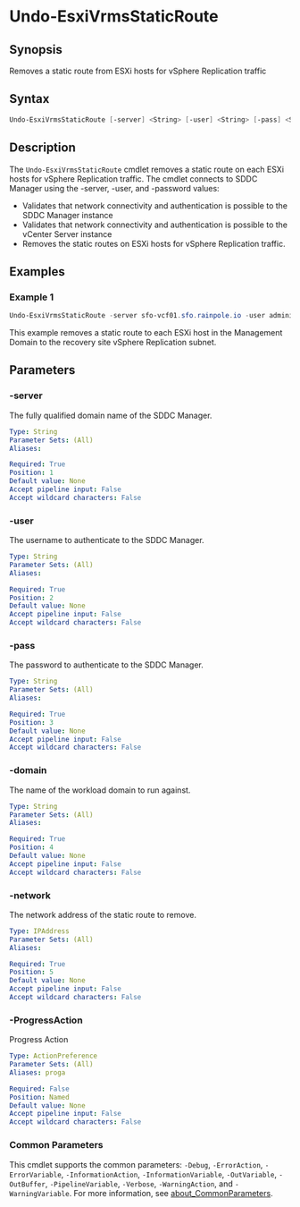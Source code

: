 # Undo-EsxiVrmsStaticRoute

## Synopsis

Removes a static route from ESXi hosts for vSphere Replication traffic

## Syntax

```powershell
Undo-EsxiVrmsStaticRoute [-server] <String> [-user] <String> [-pass] <String> [-domain] <String> [-network] <IPAddress> [-ProgressAction <ActionPreference>] [<CommonParameters>]
```

## Description

The `Undo-EsxiVrmsStaticRoute` cmdlet removes a static route on each ESXi hosts for vSphere Replication traffic.
The cmdlet connects to SDDC Manager using the -server, -user, and -password values:

- Validates that network connectivity and authentication is possible to the SDDC Manager instance
- Validates that network connectivity and authentication is possible to the vCenter Server instance
- Removes the static routes on ESXi hosts for vSphere Replication traffic.

## Examples

### Example 1

```powershell
Undo-EsxiVrmsStaticRoute -server sfo-vcf01.sfo.rainpole.io -user administrator@vsphere.local -pass VMw@re1! -domain sfo-m01 -network 172.27.15.0
```

This example removes a static route to each ESXi host in the Management Domain to the recovery site vSphere Replication subnet.

## Parameters

### -server

The fully qualified domain name of the SDDC Manager.

```yaml
Type: String
Parameter Sets: (All)
Aliases:

Required: True
Position: 1
Default value: None
Accept pipeline input: False
Accept wildcard characters: False
```

### -user

The username to authenticate to the SDDC Manager.

```yaml
Type: String
Parameter Sets: (All)
Aliases:

Required: True
Position: 2
Default value: None
Accept pipeline input: False
Accept wildcard characters: False
```

### -pass

The password to authenticate to the SDDC Manager.

```yaml
Type: String
Parameter Sets: (All)
Aliases:

Required: True
Position: 3
Default value: None
Accept pipeline input: False
Accept wildcard characters: False
```

### -domain

The name of the workload domain to run against.

```yaml
Type: String
Parameter Sets: (All)
Aliases:

Required: True
Position: 4
Default value: None
Accept pipeline input: False
Accept wildcard characters: False
```

### -network

The network address of the static route to remove.

```yaml
Type: IPAddress
Parameter Sets: (All)
Aliases:

Required: True
Position: 5
Default value: None
Accept pipeline input: False
Accept wildcard characters: False
```

### -ProgressAction

Progress Action

```yaml
Type: ActionPreference
Parameter Sets: (All)
Aliases: proga

Required: False
Position: Named
Default value: None
Accept pipeline input: False
Accept wildcard characters: False
```

### Common Parameters

This cmdlet supports the common parameters: `-Debug`, `-ErrorAction`, `-ErrorVariable`, `-InformationAction`, `-InformationVariable`, `-OutVariable`, `-OutBuffer`, `-PipelineVariable`, `-Verbose`, `-WarningAction`, and `-WarningVariable`. For more information, see [about_CommonParameters](http://go.microsoft.com/fwlink/?LinkID=113216).
